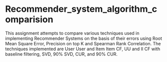 # Recommender_system_algorithm_comparision
This assignment attempts to compare various techniques used in implementing Recommender Systems on the basis of their errors using Root Mean Square Error, Precision on top K and Spearman Rank Correlation. The techniques implemented are User User and Item Item CF, UU and II CF with baseline filtering, SVD, 90% SVD, CUR, and 90% CUR.
